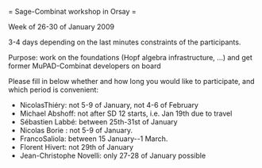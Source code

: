 = Sage-Combinat workshop in Orsay =

Week of 26-30 of January 2009

3-4 days depending on the last minutes constraints of the participants.

Purpose: work on the foundations (Hopf algebra infrastructure, ...) and get former MuPAD-Combinat developers on board


Please fill in below whether and how long you would like to participate, and which period is convenient:

 * NicolasThiéry: not 5-9 of January, not 4-6 of February
 * Michael Abshoff: not after SD 12 starts, i.e. Jan 19th due to travel
 * Sébastien Labbé: between 25th-31st of January
 * Nicolas Borie : not 5-9 of January.
 * FrancoSaliola: between 15 January--1 March.
 * Florent Hivert: not 29th of January
 * Jean-Christophe Novelli: only 27-28 of January possible
